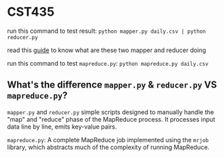 # CST435

run this command to test result: `python mapper.py daily.csv | python reducer.py`

read this [guide](https://medium.com/@rrfd/your-first-map-reduce-using-hadoop-with-python-and-osx-ca3b6f3dfe78) to know what are these two mapper and reducer doing

run this command to test `mapreduce.py`: `python mapreduce.py daily.csv`


## What's the difference `mapper.py` & `reducer.py` VS `mapreduce.py`?

`mapper.py` and `reducer.py` simple scripts designed to manually handle the "map" and "reduce" phase of the MapReduce process. It processes input data line by line, emits key-value pairs.

`mapreduce.py`: A complete MapReduce job implemented using the `mrjob` library, which abstracts much of the complexity of running MapReduce.

